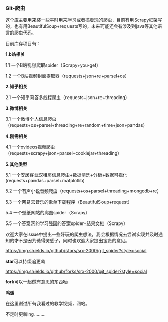 ### Git-爬虫

这个库主要用来装一些平时用来学习或者搞着玩的爬虫，目前有用Scrapy框架写的，也有用BeautifulSoup+requests写的，未来可能还会有涉及到java等其他语言的爬虫代码。

目前库存项目有：

**1.b站相关**

1.1 一个B站视频爬取spider（Scrapy+you-get）

1.2 一个B站视频封面提取器（requests+json+re+parsel+os）

**2.知乎相关**

2.1 一个知乎问答多线程爬虫（requests+json+re+threading）

**3.微博相关**

3.1 一个微博个人信息爬虫（requests+os+parsel+threading+re+random+time+json+pandas）

**4.刚需相关**

4.1 一个xvideos视频爬虫（requests+scrapy+json+parsel+cookiejar+threading）

**5.其他类型**

5.1 一个安居客武汉租房信息爬虫+数据清洗+分析+数据可视化(requests+pandas+parsel+matplotlib)

5.2 一个有声小说音频爬虫（requests+os+parsel+threading+mongodb+re）

5.3 一个网易云音乐的歌单下载程序（BeautifulSoup+request）

5.4 一个壁纸网站的爬图spider（Scrapy）

5.5 一个答案网的学习强国的答案spider+结果文档（Scrapy）



欢迎大家在issue中提出一些好玩的爬虫想法，我会根据情况去尝试实现并及时通知的~~才不是因为莫得灵感了~~，同时也欢迎大家提出宝贵的意见。

https://img.shields.io/github/stars/srx-2000/git_spider?style=social

**star**可以持续追更呦

https://img.shields.io/github/forks/srx-2000/git_spider?style=social

**fork**可以一起做有意思的东西呦

**鸣谢**

在这里谢过所有我看过的教学视频，网站。

不定时更新ing.........

